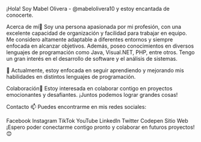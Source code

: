 ¡Hola! Soy Mabel Olivera - @mabelolivera10 y estoy encantada de conocerte.

Acerca de mí👀
Soy una persona apasionada por mi profesión, con una excelente capacidad de organización y facilidad para trabajar en equipo. Me considero altamente adaptable a diferentes entornos y siempre enfocada en alcanzar objetivos. Además, poseo conocimientos en diversos lenguajes de programación como Java, Visual.NET, PHP, entre otros. Tengo un gran interés en el desarrollo de software y el análisis de sistemas.

🌱 Actualmente, estoy enfocada en seguir aprendiendo y mejorando mis habilidades en distintos lenguajes de programación.

Colaboración💞
Estoy interesada en colaborar contigo en proyectos emocionantes y desafiantes. ¡Juntos podemos lograr grandes cosas!

Contacto 📫
Puedes encontrarme en mis redes sociales:

Facebook
Instagram
TikTok
YouTube
LinkedIn
Twitter
Codepen
Sitio Web
¡Espero poder conectarme contigo pronto y colaborar en futuros proyectos! 😊
